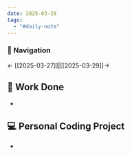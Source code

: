 ```yaml
---
date: 2025-03-28
tags:
  - "#daily-note"
---
```


### 📌 Navigation  
← [[2025-03-27]]|[[2025-03-29]]→ 

## 🏢 Work Done
- 

## 💻 Personal Coding Project
- 


